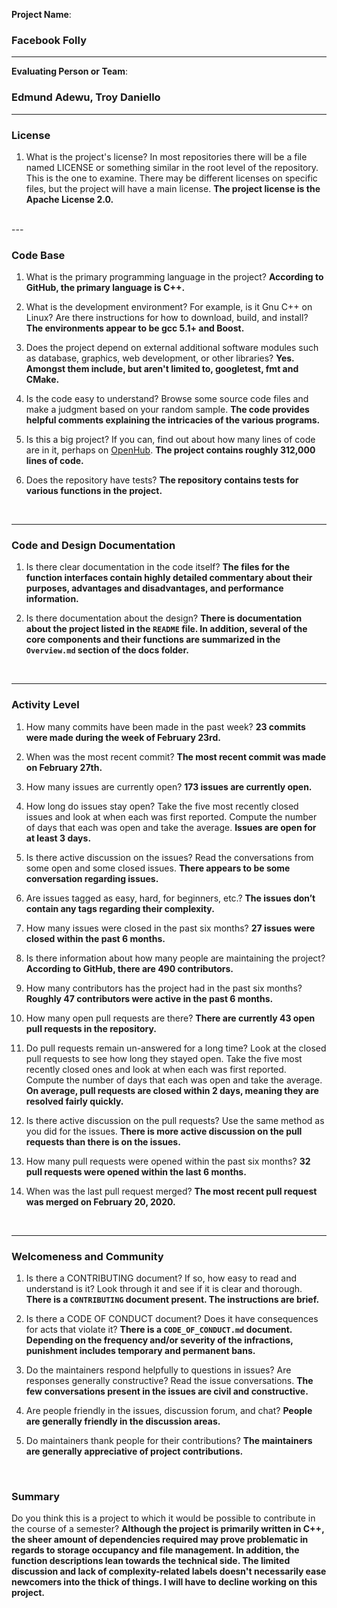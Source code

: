 **Project Name**:
### Facebook Folly

---

**Evaluating Person or Team**:
### Edmund Adewu, Troy Daniello

---

### License

1. What is the project's license?
In most repositories there will be a file named LICENSE or something similar in
the root level of the repository. This is the one to examine. There may be
different licenses on specific files, but the project will have a main license.
**The project license is the Apache License 2.0.**
<br>
---

### Code Base

1. What is the primary programming language in the project?
**According to GitHub, the primary language is C++.**


1. What is the development environment? For example, is it Gnu C++ on Linux?
Are there instructions for how to download, build, and install?
**The environments appear to be gcc 5.1+ and Boost.**


1. Does the project depend on external additional software modules such as
database,  graphics, web development, or other libraries?
**Yes. Amongst them include, but aren't limited to, googletest, fmt and CMake.**


1. Is the code easy to understand? Browse some source code files and make
a judgment based on your random sample.
**The code provides helpful comments explaining the intricacies of the various programs.**


1. Is this a big project? If you can, find out about how many lines of code
are in it, perhaps on [OpenHub](https://www.openhub.net/).
**The project contains roughly 312,000 lines of code.**


1. Does the repository have tests?
**The repository contains tests for various functions in the project.**
<br>


---

### Code and Design Documentation
1. Is there clear documentation in the code itself?
**The files for the function interfaces contain highly detailed commentary about their purposes, advantages and disadvantages, and performance information.**



1. Is there documentation about the design?
**There is documentation about the project listed in the `README` file. In addition, several of the core components and their functions are summarized in the `Overview.md` section of the docs folder.**
<br>


---


### Activity Level


1. How many commits have been made in the past week?
**23 commits were made during the week of February 23rd.**


1. When was the most recent commit?
**The most recent commit was made on February 27th.**


1. How many issues are currently open?
**173 issues are currently open.**


1. How long do issues stay open?
Take the five most recently closed issues and look at when each was first reported.
Compute the number of days that each was open and take the average.
**Issues are open for at least 3 days.**


1. Is there active discussion on the issues?
Read the conversations from some open and some closed issues.
**There appears to be some conversation regarding issues.**


1. Are issues tagged as easy, hard, for beginners, etc.?
**The issues don’t contain any tags regarding their complexity.**


1. How many issues were closed in the past six months?
**27 issues were closed within the past 6 months.**



1. Is there information about how many people are maintaining the project?
**According to GitHub, there are 490 contributors.**


1. How many contributors has the project had in the past six months?
**Roughly 47 contributors were active in the past 6 months.**



1. How many open pull requests are there?
**There are currently 43 open pull requests in the repository.**


1. Do pull requests remain un-answered for a long time?
Look at the closed pull requests to see how long they stayed open.
Take the five most recently closed ones and look at when each was first reported.
Compute the number of days that each was open and take the average.
**On average, pull requests are closed within 2 days, meaning they are resolved fairly quickly.**


1. Is there active discussion on the pull requests?
Use the same method as you did for the issues.
**There is more active discussion on the pull requests than there is on the issues.** 


1. How many pull requests were opened within the past six months?
**32 pull requests were opened within the last 6 months.**


1. When was the last  pull request merged?
**The most recent pull request was merged on February 20, 2020.**
<br>

---
### Welcomeness and Community

1. Is there a CONTRIBUTING document? If so, how easy to read and understand is it?
Look through it and see if it is clear and thorough.
**There is a `CONTRIBUTING` document present. The instructions are brief.**


1. Is there a CODE OF CONDUCT document? Does it have consequences for acts that
violate it?
**There is a `CODE_OF_CONDUCT.md` document. Depending on the frequency and/or severity of the infractions, punishment includes temporary and permanent bans.**


1. Do the maintainers respond helpfully to questions in issues?
Are responses generally constructive?
Read the issue conversations.
**The few conversations present in the issues are civil and constructive.**


1. Are people friendly in the issues, discussion forum, and chat?
**People are generally friendly in the discussion areas.**

1. Do maintainers thank people for their contributions?
**The maintainers are generally appreciative of project contributions.**
<br>

### Summary
Do you think  this is a project to which it would be possible to contribute in the
course of a semester?
**Although the project is primarily written in C++, the sheer amount of dependencies required may prove problematic in regards to storage occupancy and file management. In addition, the function descriptions lean towards the technical side. The limited discussion and lack of complexity-related labels doesn't necessarily ease newcomers into the thick of things. I will have to decline working on this project.**
